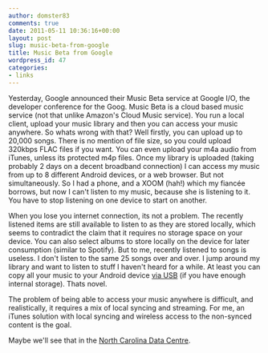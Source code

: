 ```yaml
---
author: domster83
comments: true
date: 2011-05-11 10:36:16+00:00
layout: post
slug: music-beta-from-google
title: Music Beta from Google
wordpress_id: 47
categories:
- links
---
```


Yesterday, Google announced their Music Beta service at Google I/O, the developer conference for the Goog. Music Beta is a cloud based music service (not that unlike Amazon's Cloud Music service). You run a local client, upload your music library and then you can access your music anywhere.
So whats wrong with that? Well firstly, you can upload up to 20,000 songs. There is no mention of file size, so you could upload 320kbps FLAC files if you want. You can even upload your m4a audio from iTunes, unless its protected m4p files. Once my library is uploaded (taking probably 2 days on a decent broadband connection) I can access my music from up to 8 different Android devices, or a web browser. But not simultaneously. So I had a phone, and a XOOM (hah!) which my fiancée borrows, but now I can't listen to my music, because she is listening to it. You have to stop listening on one device to start on another.




When you lose you internet connection, its not a problem. The recently listened items are still available to listen to as they are stored locally, which seems to contradict the claim that it requires no storage space on your device. You can also select albums to store locally on the device for later consumption (similar to Spotify). But to me, recently listened to songs is useless. I don't listen to the same 25 songs over and over. I jump around my library and want to listen to stuff I haven't heard for a while. At least you can copy all your music to your Android device [via USB](http://www.google.com/support/music/bin/answer.py?answer=1250234) (if you have enough internal storage). Thats novel.




The problem of being able to access your music anywhere is difficult, and realistically, it requires a mix of local syncing and streaming. For me, an iTunes solution with local syncing and wireless access to the non-synced content is the goal.




Maybe we'll see that in the [North Carolina Data Centre](http://www.google.co.uk/search?sourceid=chrome&ie=UTF-8&q=north+carolina+data+centre#sclient=psy&hl=en&source=hp&q=%22north+carolina+data+centre%22+apple&aq=f&aqi=g-j1&aql=&oq=&pbx=1&fp=9b75b7254ce3963).
